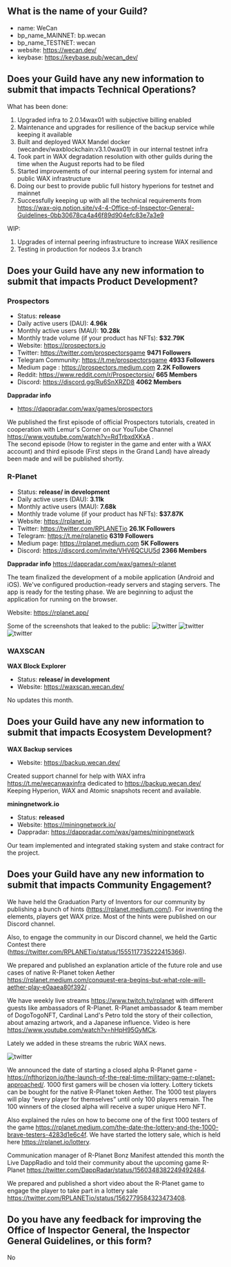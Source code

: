 ## What is the name of your Guild?

* name: WeCan
* bp_name_MAINNET: bp.wecan
* bp_name_TESTNET: wecan
* website: https://wecan.dev/
* keybase: https://keybase.pub/wecan_dev/

## Does your Guild have any new information to submit that impacts Technical Operations?

What has been done:
1. Upgraded infra to 2.0.14wax01 with subjective billing enabled
2. Maintenance and upgrades for resilience of the backup service while keeping it available
3. Built and deployed WAX Mandel docker (wecandev/waxblockchain:v3.1.0wax01) in our internal testnet infra
4. Took part in WAX degradation resolution with other guilds during the time when the August reports had to be filed
5. Started improvements of our internal peering system for internal and public WAX infrastructure
6. Doing our best to provide public full history hyperions for testnet and mainnet
7. Successfully keeping up with all the technical requirements from https://wax-oig.notion.site/v4-4-Office-of-Inspector-General-Guidelines-0bb30678ca4a46f89d904efc83e7a3e9

WIP:
1. Upgrades of internal peering infrastructure to increase WAX resilience
2. Testing in production for nodeos 3.x branch

## Does your Guild have any new information to submit that impacts Product Development?

### Prospectors
* Status: **release**
* Daily active users (DAU): **4.96k**
* Monthly active users (MAU): **10.28k**
* Monthly trade volume (if your product has NFTs): **$32.79K**
* Website: https://prospectors.io
* Twitter: https://twitter.com/prospectorsgame **9471 Followers**
* Telegram Community: https://t.me/prospectorsgame **4933 Followers**
* Medium page : https://prospectors.medium.com **2.2K Followers**
* Reddit: https://www.reddit.com/r/Prospectorsio/ **665 Members**
* Discord: https://discord.gg/Ru6SnXRZD8 **4062 Members**

**Dappradar info**
* https://dappradar.com/wax/games/prospectors

We published the first episode of official Prospectors tutorials, created in cooperation with Lemur's Corner on our YouTube Channel https://www.youtube.com/watch?v=RdTrbxdXKxA .  
The second episode (How to register in the game and enter with a WAX account) and third episode (First steps in the Grand Land) have already been made and will be published shortly.

### R-Planet
* Status: **release/ in development**
* Daily active users (DAU): **3.11k**
* Monthly active users (MAU): **7.68k**
* Monthly trade volume (if your product has NFTs): **$37.87K**
* Website: https://rplanet.io
* Twitter: https://twitter.com/RPLANETio **26.1K Followers**
* Telegram: https://t.me/rplanetio **6319 Followers**
* Medium page: https://rplanet.medium.com **5K Followers**
* Discord: https://discord.com/invite/VHV6QCUU5d **2366 Members**

**Dappradar info**
https://dappradar.com/wax/games/r-planet

The team finalized the development of a mobile application (Android and iOS).
We've configured production-ready servers and staging servers.
The app is ready for the testing phase.
We are beginning to adjust the application for running on the browser.

Website:
https://rplanet.app/

Some of the screenshots that leaked to the public:
![twitter](images/wecan_image17.jpg) ![twitter](images/wecan_image18.jpg) ![twitter](images/wecan_image19.jpg)

### WAXSCAN
**WAX Block Explorer**
* Status: **release/ in development**
* Website: https://waxscan.wecan.dev/

No updates this month.

## Does your Guild have any new information to submit that impacts Ecosystem Development?

**WAX Backup services**
* Website: https://backup.wecan.dev/

Created support channel for help with WAX infra https://t.me/wecanwaxinfra dedicated to https://backup.wecan.dev/
Keeping Hyperion, WAX and Atomic snapshots recent and available.

**miningnetwork.io**
* Status: **released**
* Website: https://miningnetwork.io/
* Dappradar: https://dappradar.com/wax/games/miningnetwork

Our team implemented and integrated staking system and stake contract for the project.

## Does your Guild have any new information to submit that impacts Community Engagement?

We have held the Graduation Party of Inventors for our community by publishing a bunch of hints  (https://rplanet.medium.com/). For inventing the elements, players get WAX prize. Most of the hints were published on our Discord channel.

Also, to engage the community in our Discord channel, we held the Gartic Contest there (https://twitter.com/RPLANETio/status/1555117735222415366).

We prepared and published an explanation article of the future role and use cases of native R-Planet token Aether  https://rplanet.medium.com/conquest-era-begins-but-what-role-will-aether-play-e0aaea80f392/ .

We have weekly live streams https://www.twitch.tv/rplanet with different guests like ambassadors of R-Planet.
R-Planet ambassador & team member of DogoTogoNFT, Cardinal Land's Petro told the story of their collection, about amazing artwork, and a Japanese influence. Video is here https://www.youtube.com/watch?v=hHpH95GyMCk.  

 Lately we added in these streams the rubric WAX news.

![twitter](images/wecan_image16.png)

We announced the date of starting a closed alpha R-Planet game - https://nfthorizon.io/the-launch-of-the-real-time-military-game-r-planet-approached/.
1000 first gamers will be chosen via lottery. Lottery tickets can be bought for the native R-Planet token Aether. The 1000 test players will play “every player for themselves” until only 100 players remain. The 100 winners of the closed alpha will receive a super unique Hero NFT.

Also explained the rules on how to become one of the first 1000 testers of the game https://rplanet.medium.com/the-date-the-lottery-and-the-1000-brave-testers-4283d1e6c4f. We have started  the lottery sale, which is held here https://rplanet.io/lottery.

Communication manager of R-Planet Bonz Manifest attended this month the Live DappRadio and told their community about the upcoming game R-Planet https://twitter.com/DappRadar/status/1560348382249492484.

We prepared and published a short video about the R-Planet game to engage the player to take part in a lottery sale https://twitter.com/RPLANETio/status/1562779584323473408.

## Do you have any feedback for improving the Office of Inspector General, the Inspector General Guidelines, or this form?

No

